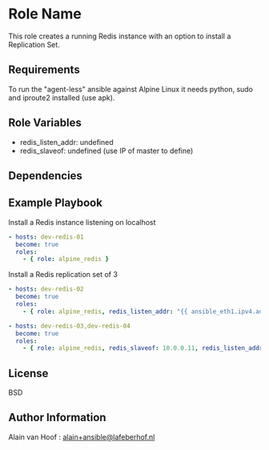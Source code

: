 Role Name
=========

This role creates a running Redis instance with an option to install a Replication Set.

Requirements
------------

To run the "agent-less" ansible against Alpine Linux it needs python, sudo and iproute2 installed (use apk).

Role Variables
--------------

* redis_listen_addr: undefined
* redis_slaveof: undefined (use IP of master to define)

Dependencies
------------

Example Playbook
----------------

Install a Redis instance listening on localhost
```yaml
- hosts: dev-redis-01
  become: true
  roles:
    - { role: alpine_redis }
```
Install a Redis replication set of 3
```yaml
- hosts: dev-redis-02
  become: true
  roles:
    - { role: alpine_redis, redis_listen_addr: "{{ ansible_eth1.ipv4.address }}" }

- hosts: dev-redis-03,dev-redis-04
  become: true
  roles:
    - { role: alpine_redis, redis_slaveof: 10.0.0.11, redis_listen_addr: "{{ ansible_eth1.ipv4.address }}" }
```

License
-------

BSD

Author Information
------------------

Alain van Hoof : alain+ansible@lafeberhof.nl
